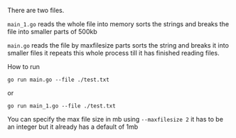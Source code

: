 There are two files.

`main_1.go` reads the whole file into memory sorts the strings and breaks the file into smaller parts of 500kb

`main.go` reads the file by maxfilesize parts sorts the string and  breaks it into smaller files it repeats this whole process till it has finished reading files. 


How to run

`go run main.go --file ./test.txt`

or 

`go run main_1.go --file ./test.txt`

You can specify the max file size in mb using `--maxfilesize 2` it has to be an integer but it already has a default of 1mb